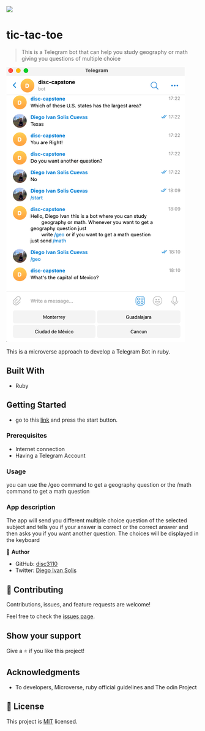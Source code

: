 ![](https://img.shields.io/badge/Microverse-blueviolet)

# tic-tac-toe

> This is a Telegram bot that can help you study geography or math giving you questions of multiple choice

![screenshot](screen_shot.png)

This is a microverse approach to develop a Telegram Bot in ruby.

## Built With

- Ruby


## Getting Started 

- go to this [link]() and press the start button.


### Prerequisites

* Internet connection
* Having a Telegram Account


### Usage

you can use the /geo command to get a geography question or the /math command to get a math question

### App description

The app will send you different multiple choice question of the selected subject and tells you if your
answer is correct or the correct answer and then asks you if you want another question. The choices will be
displayed in the keyboard

👤 **Author**

- GitHub: [disc3110](https://github.com/disc3110)
- Twitter: [Diego Ivan Solis](https://twitter.com/disc3110)

## 🤝 Contributing

Contributions, issues, and feature requests are welcome!

Feel free to check the [issues page](https://github.com/disc3110/Capstone-Telegram-Bot/issues).

## Show your support

Give a ⭐️ if you like this project!

## Acknowledgments

- To developers, Microverse, ruby official guidelines and The odin Project

## 📝 License

This project is [MIT](https://es.wikipedia.org/wiki/Licencia_MIT) licensed.
